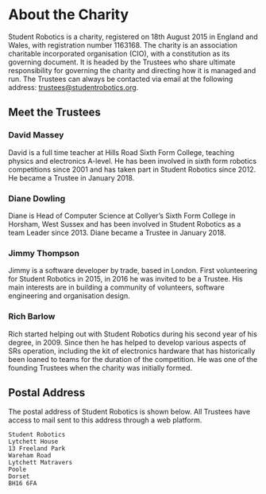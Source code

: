 # About the Charity

Student Robotics is a charity, registered on 18th August 2015 in England and Wales, with registration number 1163168. The charity is an association charitable incorporated organisation \(CIO\), with a constitution as its governing document. It is headed by the Trustees who share ultimate responsibility for governing the charity and directing how it is managed and run. The Trustees can always be contacted via email at the following address: [trustees@studentrobotics.org](mailto:trustees@studentrobotics.org).

## Meet the Trustees

### David Massey

David is a full time teacher at Hills Road Sixth Form College, teaching physics and electronics A-level. He has been involved in sixth form robotics competitions since 2001 and has taken part in Student Robotics since 2012. He became a Trustee in January 2018.

### Diane Dowling

Diane is Head of Computer Science at Collyer’s Sixth Form College in Horsham, West Sussex and has been involved in Student Robotics as a team Leader since 2013. Diane became a Trustee in January 2018.

### Jimmy Thompson

Jimmy is a software developer by trade, based in London. First volunteering for Student Robotics in 2015, in 2016 he was invited to be a Trustee. His main interests are in building a community of volunteers, software engineering and organisation design.

### Rich Barlow

Rich started helping out with Student Robotics during his second year of his degree, in 2009. Since then he has helped to develop various aspects of SRs operation, including the kit of electronics hardware that has historically been loaned to teams for the duration of the competition. He was one of the founding Trustees when the charity was initially formed.

## Postal Address

The postal address of Student Robotics is shown below. All Trustees have access to mail sent to this address through a web platform.

```text
Student Robotics
Lytchett House
13 Freeland Park
Wareham Road
Lytchett Matravers
Poole
Dorset
BH16 6FA
```


